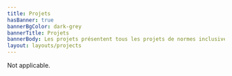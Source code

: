 ```yaml
---
title: Projets
hasBanner: true
bannerBgColor: dark-grey
bannerTitle: Projets
bannerBody: Les projets présentent tous les projets de normes inclusives actuellement étudiés par le CRDI.
layout: layouts/projects
---
```

Not applicable.
